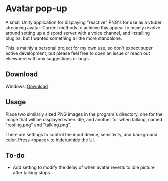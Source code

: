 # Avatar pop-up
 
A small Unity application for displaying "reactive" PNG's for use as a vtuber streaming avatar.  Current methods to achieve this appear to mainly revolve around setting up a discord server with a voice channel, and installing plugins, but I wanted something a little more standalone.

This is mainly a personal project for my own use, so don't expect super active development, but please feel free to open an issue or reach out elsewhere with any suggestions or bugs.
## Download

Windows: [Download](https://github.com/dlance2005/Avatar-pop-up/raw/main/finalBuild/build_win.zip)  


  
## Usage

Place two similarly sized PNG images in the program's directory, one for the image that will be displayed when idle, and another for when talking, named "resting.png" and "talking.png".

There are settings to control the input device, sensitivity, and background color.  Press \<space\> to hide/unhide the UI.
## To-do

- Add setting to modify the delay of when avatar reverts to idle picture after talking stops.

  